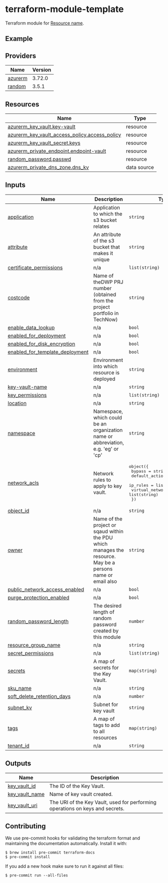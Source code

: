 # terraform-module-template

<!-- TODO fill in resource name in link to product documentation -->
Terraform module for [Resource name](https://example.com).

## Example

<!-- todo update module name
```hcl
module "todo_resource_name" {
  source = "git@github.com:hmcts/terraform-module-postgresql-flexible?ref=master"
  ...
}

```

<!-- BEGIN_TF_DOCS -->


## Providers

| Name | Version |
|------|---------|
| <a name="provider_azurerm"></a> [azurerm](#provider\_azurerm) | 3.72.0 |
| <a name="provider_random"></a> [random](#provider\_random) | 3.5.1 |

## Resources

| Name | Type |
|------|------|
| [azurerm_key_vault.key-vault](https://registry.terraform.io/providers/hashicorp/azurerm/latest/docs/resources/key_vault) | resource |
| [azurerm_key_vault_access_policy.access_policy](https://registry.terraform.io/providers/hashicorp/azurerm/latest/docs/resources/key_vault_access_policy) | resource |
| [azurerm_key_vault_secret.keys](https://registry.terraform.io/providers/hashicorp/azurerm/latest/docs/resources/key_vault_secret) | resource |
| [azurerm_private_endpoint.endpoint-vault](https://registry.terraform.io/providers/hashicorp/azurerm/latest/docs/resources/private_endpoint) | resource |
| [random_password.passwd](https://registry.terraform.io/providers/hashicorp/random/latest/docs/resources/password) | resource |
| [azurerm_private_dns_zone.dns_kv](https://registry.terraform.io/providers/hashicorp/azurerm/latest/docs/data-sources/private_dns_zone) | data source |

## Inputs

| Name | Description | Type | Default | Required |
|------|-------------|------|---------|:--------:|
| <a name="input_application"></a> [application](#input\_application) | Application to which the s3 bucket relates | `string` | `""` | no |
| <a name="input_attribute"></a> [attribute](#input\_attribute) | An attribute of the s3 bucket that makes it unique | `string` | `""` | no |
| <a name="input_certificate_permissions"></a> [certificate\_permissions](#input\_certificate\_permissions) | n/a | `list(string)` | `[]` | no |
| <a name="input_costcode"></a> [costcode](#input\_costcode) | Name of theDWP PRJ number (obtained from the project portfolio in TechNow) | `string` | `""` | no |
| <a name="input_enable_data_lookup"></a> [enable\_data\_lookup](#input\_enable\_data\_lookup) | n/a | `bool` | `true` | no |
| <a name="input_enabled_for_deployment"></a> [enabled\_for\_deployment](#input\_enabled\_for\_deployment) | n/a | `bool` | `true` | no |
| <a name="input_enabled_for_disk_encryption"></a> [enabled\_for\_disk\_encryption](#input\_enabled\_for\_disk\_encryption) | n/a | `bool` | `true` | no |
| <a name="input_enabled_for_template_deployment"></a> [enabled\_for\_template\_deployment](#input\_enabled\_for\_template\_deployment) | n/a | `bool` | `true` | no |
| <a name="input_environment"></a> [environment](#input\_environment) | Environment into which resource is deployed | `string` | `""` | no |
| <a name="input_key-vault-name"></a> [key-vault-name](#input\_key-vault-name) | n/a | `string` | `""` | no |
| <a name="input_key_permissions"></a> [key\_permissions](#input\_key\_permissions) | n/a | `list(string)` | `[]` | no |
| <a name="input_location"></a> [location](#input\_location) | n/a | `string` | `"uksouth"` | no |
| <a name="input_namespace"></a> [namespace](#input\_namespace) | Namespace, which could be an organization name or abbreviation, e.g. 'eg' or 'cp' | `string` | `""` | no |
| <a name="input_network_acls"></a> [network\_acls](#input\_network\_acls) | Network rules to apply to key vault. | <pre>object({<br>    bypass                     = string<br>    default_action             = string<br>    ip_rules                   = list(string)<br>    virtual_network_subnet_ids = list(string)<br>  })</pre> | `null` | no |
| <a name="input_object_id"></a> [object\_id](#input\_object\_id) | n/a | `string` | `""` | no |
| <a name="input_owner"></a> [owner](#input\_owner) | Name of the project or sqaud within the PDU which manages the resource. May be a persons name or email also | `string` | `""` | no |
| <a name="input_public_network_access_enabled"></a> [public\_network\_access\_enabled](#input\_public\_network\_access\_enabled) | n/a | `bool` | `true` | no |
| <a name="input_purge_protection_enabled"></a> [purge\_protection\_enabled](#input\_purge\_protection\_enabled) | n/a | `bool` | `true` | no |
| <a name="input_random_password_length"></a> [random\_password\_length](#input\_random\_password\_length) | The desired length of random password created by this module | `number` | `32` | no |
| <a name="input_resource_group_name"></a> [resource\_group\_name](#input\_resource\_group\_name) | n/a | `string` | `""` | no |
| <a name="input_secret_permissions"></a> [secret\_permissions](#input\_secret\_permissions) | n/a | `list(string)` | `[]` | no |
| <a name="input_secrets"></a> [secrets](#input\_secrets) | A map of secrets for the Key Vault. | `map(string)` | `{}` | no |
| <a name="input_sku_name"></a> [sku\_name](#input\_sku\_name) | n/a | `string` | `""` | no |
| <a name="input_soft_delete_retention_days"></a> [soft\_delete\_retention\_days](#input\_soft\_delete\_retention\_days) | n/a | `number` | `1` | no |
| <a name="input_subnet_kv"></a> [subnet\_kv](#input\_subnet\_kv) | Subnet for key vault | `string` | `""` | no |
| <a name="input_tags"></a> [tags](#input\_tags) | A map of tags to add to all resources | `map(string)` | `{}` | no |
| <a name="input_tenant_id"></a> [tenant\_id](#input\_tenant\_id) | n/a | `string` | `""` | no |

## Outputs

| Name | Description |
|------|-------------|
| <a name="output_key_vault_id"></a> [key\_vault\_id](#output\_key\_vault\_id) | The ID of the Key Vault. |
| <a name="output_key_vault_name"></a> [key\_vault\_name](#output\_key\_vault\_name) | Name of key vault created. |
| <a name="output_key_vault_uri"></a> [key\_vault\_uri](#output\_key\_vault\_uri) | The URI of the Key Vault, used for performing operations on keys and secrets. |
<!-- END_TF_DOCS -->

## Contributing

We use pre-commit hooks for validating the terraform format and maintaining the documentation automatically.
Install it with:

```shell
$ brew install pre-commit terraform-docs
$ pre-commit install
```

If you add a new hook make sure to run it against all files:
```shell
$ pre-commit run --all-files
```

